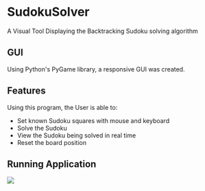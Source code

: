 # SudokuSolver

A Visual Tool Displaying the Backtracking Sudoku solving algorithm

## GUI

Using Python's PyGame library, a responsive GUI was created.
## Features
Using this program, the User is able to:
<br>
* Set known Sudoku squares with mouse and keyboard
* Solve the Sudoku
* View the Sudoku being solved in real time
* Reset the board position
## Running Application
![](sudoku_solver.gif)
